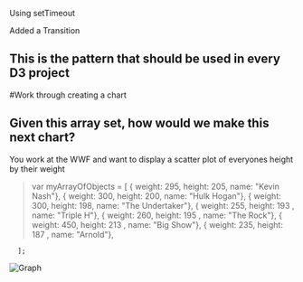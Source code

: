 Using setTimeout

Added a Transition

## This is the pattern that should be used in every D3 project

#Work through creating a chart
## Given this array set, how would we make this next chart?

You work at the WWF and want to display a scatter plot of everyones height by their weight

> var myArrayOfObjects = [
        { weight: 295, height: 205, name: "Kevin Nash"},
        { weight: 300, height: 200, name: "Hulk Hogan"},
        { weight: 300, height: 198, name: "The Undertaker"},
        { weight: 255, height: 193 , name: "Triple H"},
        { weight: 260, height: 195 , name: "The Rock"},
        { weight: 450, height: 213 , name: "Big Show"},
        { weight: 235, height: 187 , name: "Arnold"},

      ];

![Graph](../code/snapshot67/graph.png "Logo Title Text 1")
